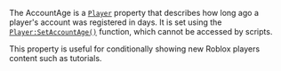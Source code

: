 The AccountAge is a [`Player`](https://create.roblox.com/docs/reference/engine/classes/Player) property that describes how long ago a
player's account was registered in days. It is set using the
[`Player:SetAccountAge()`](https://create.roblox.com/docs/reference/engine/classes/Player#SetAccountAge) function, which cannot be accessed by
scripts.

This property is useful for conditionally showing new Roblox players
content such as tutorials.
